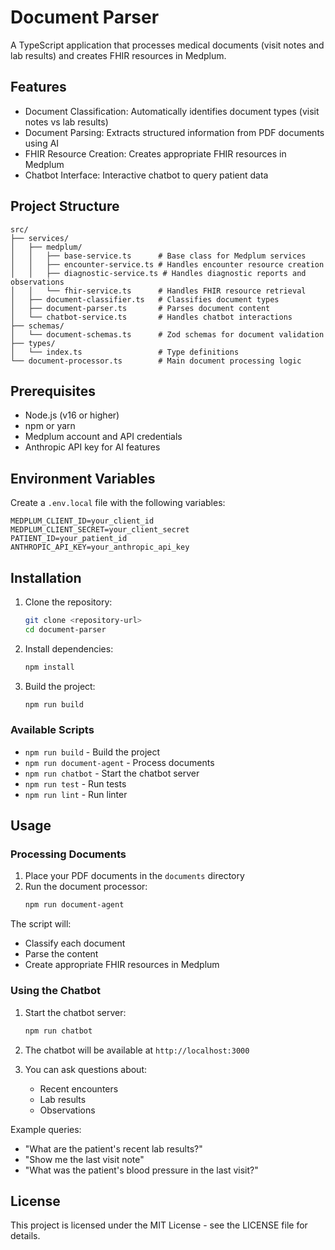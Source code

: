 # Document Parser

A TypeScript application that processes medical documents (visit notes and lab results) and creates FHIR resources in Medplum.

## Features

- Document Classification: Automatically identifies document types (visit notes vs lab results)
- Document Parsing: Extracts structured information from PDF documents using AI
- FHIR Resource Creation: Creates appropriate FHIR resources in Medplum
- Chatbot Interface: Interactive chatbot to query patient data

## Project Structure

```
src/
├── services/
│   ├── medplum/
│   │   ├── base-service.ts      # Base class for Medplum services
│   │   ├── encounter-service.ts # Handles encounter resource creation
│   │   ├── diagnostic-service.ts # Handles diagnostic reports and observations
│   │   └── fhir-service.ts      # Handles FHIR resource retrieval
│   ├── document-classifier.ts   # Classifies document types
│   ├── document-parser.ts       # Parses document content
│   └── chatbot-service.ts       # Handles chatbot interactions
├── schemas/
│   └── document-schemas.ts      # Zod schemas for document validation
├── types/
│   └── index.ts                 # Type definitions
└── document-processor.ts        # Main document processing logic
```

## Prerequisites

- Node.js (v16 or higher)
- npm or yarn
- Medplum account and API credentials
- Anthropic API key for AI features

## Environment Variables

Create a `.env.local` file with the following variables:

```env
MEDPLUM_CLIENT_ID=your_client_id
MEDPLUM_CLIENT_SECRET=your_client_secret
PATIENT_ID=your_patient_id
ANTHROPIC_API_KEY=your_anthropic_api_key
```

## Installation

1. Clone the repository:
   ```bash
   git clone <repository-url>
   cd document-parser
   ```

2. Install dependencies:
   ```bash
   npm install
   ```

3. Build the project:
   ```bash
   npm run build
   ```

### Available Scripts

- `npm run build` - Build the project
- `npm run document-agent` - Process documents
- `npm run chatbot` - Start the chatbot server
- `npm run test` - Run tests
- `npm run lint` - Run linter

## Usage

### Processing Documents

1. Place your PDF documents in the `documents` directory
2. Run the document processor:
   ```bash
   npm run document-agent
   ```

The script will:
- Classify each document
- Parse the content
- Create appropriate FHIR resources in Medplum

### Using the Chatbot

1. Start the chatbot server:
   ```bash
   npm run chatbot
   ```

2. The chatbot will be available at `http://localhost:3000`

3. You can ask questions about:
   - Recent encounters
   - Lab results
   - Observations

Example queries:
- "What are the patient's recent lab results?"
- "Show me the last visit note"
- "What was the patient's blood pressure in the last visit?"


## License

This project is licensed under the MIT License - see the LICENSE file for details.
